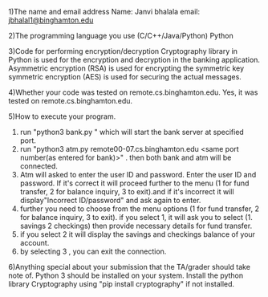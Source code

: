 1)The name and email address 
Name: Janvi bhalala
email: jbhalal1@binghamton.edu

2)The programming language you use (C/C++/Java/Python)
Python

3)Code for performing encryption/decryption
Cryptography library in Python is used for the encryption and decryption in the banking application.
Asymmetric encryption (RSA) is used for encrypting the symmetric key
symmetric encryption (AES) is used for securing the actual messages.

4)Whether your code was tested on remote.cs.binghamton.edu.
Yes, it was tested on remote.cs.binghamton.edu.

5)How to execute your program.
1) run "python3 bank.py <port number>"  which will start the bank server at specified port.
2) run "python3 atm.py remote00-07.cs.binghamton.edu <same port number(as entered for bank)>" . then both bank and atm will be connected.
3) Atm will asked to enter the user ID and password. Enter the user ID and password. If it's correct it will proceed further to the menu (1 for fund transfer, 2 for balance inquiry, 3 to exit).and if it's incorrect it will display"Incorrect ID/password" and ask again to enter.
4) further you need to choose from the menu options (1 for fund transfer, 2 for balance inquiry, 3 to exit). if you select 1, it will ask you to select (1. savings 2 checkings) then provide necessary details for fund transfer.
5) if you select 2 it will display the savings and checkings balance of your account.
6) by selecting 3 , you can exit the connection.

6)Anything special about your submission that the TA/grader should take note of.
Python 3 should be installed on your system.
Install the python library Cryptography using "pip install cryptography" if not installed.